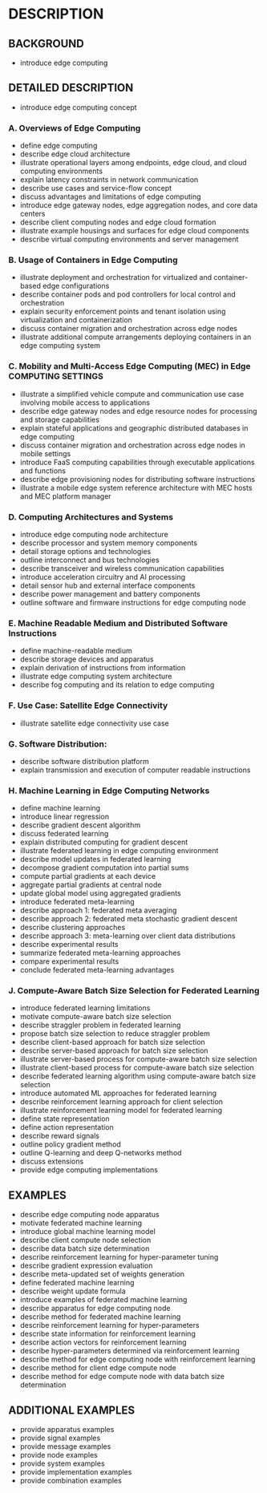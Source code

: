 # DESCRIPTION

## BACKGROUND

- introduce edge computing

## DETAILED DESCRIPTION

- introduce edge computing concept

### A. Overviews of Edge Computing

- define edge computing
- describe edge cloud architecture
- illustrate operational layers among endpoints, edge cloud, and cloud computing environments
- explain latency constraints in network communication
- describe use cases and service-flow concept
- discuss advantages and limitations of edge computing
- introduce edge gateway nodes, edge aggregation nodes, and core data centers
- describe client computing nodes and edge cloud formation
- illustrate example housings and surfaces for edge cloud components
- describe virtual computing environments and server management

### B. Usage of Containers in Edge Computing

- illustrate deployment and orchestration for virtualized and container-based edge configurations
- describe container pods and pod controllers for local control and orchestration
- explain security enforcement points and tenant isolation using virtualization and containerization
- discuss container migration and orchestration across edge nodes
- illustrate additional compute arrangements deploying containers in an edge computing system

### C. Mobility and Multi-Access Edge Computing (MEC) in Edge COMPUTING SETTINGS

- illustrate a simplified vehicle compute and communication use case involving mobile access to applications
- describe edge gateway nodes and edge resource nodes for processing and storage capabilities
- explain stateful applications and geographic distributed databases in edge computing
- discuss container migration and orchestration across edge nodes in mobile settings
- introduce FaaS computing capabilities through executable applications and functions
- describe edge provisioning nodes for distributing software instructions
- illustrate a mobile edge system reference architecture with MEC hosts and MEC platform manager

### D. Computing Architectures and Systems

- introduce edge computing node architecture
- describe processor and system memory components
- detail storage options and technologies
- outline interconnect and bus technologies
- describe transceiver and wireless communication capabilities
- introduce acceleration circuitry and AI processing
- detail sensor hub and external interface components
- describe power management and battery components
- outline software and firmware instructions for edge computing node

### E. Machine Readable Medium and Distributed Software Instructions

- define machine-readable medium
- describe storage devices and apparatus
- explain derivation of instructions from information
- illustrate edge computing system architecture
- describe fog computing and its relation to edge computing

### F. Use Case: Satellite Edge Connectivity

- illustrate satellite edge connectivity use case

### G. Software Distribution:

- describe software distribution platform
- explain transmission and execution of computer readable instructions

### H. Machine Learning in Edge Computing Networks

- define machine learning
- introduce linear regression
- describe gradient descent algorithm
- discuss federated learning
- explain distributed computing for gradient descent
- illustrate federated learning in edge computing environment
- describe model updates in federated learning
- decompose gradient computation into partial sums
- compute partial gradients at each device
- aggregate partial gradients at central node
- update global model using aggregated gradients
- introduce federated meta-learning
- describe approach 1: federated meta averaging
- describe approach 2: federated meta stochastic gradient descent
- describe clustering approaches
- describe approach 3: meta-learning over client data distributions
- describe experimental results
- summarize federated meta-learning approaches
- compare experimental results
- conclude federated meta-learning advantages

### J. Compute-Aware Batch Size Selection for Federated Learning

- introduce federated learning limitations
- motivate compute-aware batch size selection
- describe straggler problem in federated learning
- propose batch size selection to reduce straggler problem
- describe client-based approach for batch size selection
- describe server-based approach for batch size selection
- illustrate server-based process for compute-aware batch size selection
- illustrate client-based process for compute-aware batch size selection
- describe federated learning algorithm using compute-aware batch size selection
- introduce automated ML approaches for federated learning
- describe reinforcement learning approach for client selection
- illustrate reinforcement learning model for federated learning
- define state representation
- define action representation
- describe reward signals
- outline policy gradient method
- outline Q-learning and deep Q-networks method
- discuss extensions
- provide edge computing implementations

## EXAMPLES

- describe edge computing node apparatus
- motivate federated machine learning
- introduce global machine learning model
- describe client compute node selection
- describe data batch size determination
- describe reinforcement learning for hyper-parameter tuning
- describe gradient expression evaluation
- describe meta-updated set of weights generation
- define federated machine learning
- describe weight update formula
- introduce examples of federated machine learning
- describe apparatus for edge computing node
- describe method for federated machine learning
- describe reinforcement learning for hyper-parameters
- describe state information for reinforcement learning
- describe action vectors for reinforcement learning
- describe hyper-parameters determined via reinforcement learning
- describe method for edge computing node with reinforcement learning
- describe method for client edge compute node
- describe method for edge compute node with data batch size determination

## ADDITIONAL EXAMPLES

- provide apparatus examples
- provide signal examples
- provide message examples
- provide node examples
- provide system examples
- provide implementation examples
- provide combination examples

